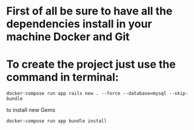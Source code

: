 # First of all be sure to have all the dependencies install in your machine Docker and Git

# To create the project just use the command in terminal:
    docker-compose run app rails new . --force --database=mysql --skip-bundle
to install new Gems

    docker-compose run app bundle install
